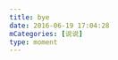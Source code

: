 ```yaml
---
title: bye
date: 2016-06-19 17:04:28
mCategories: [说说]
type: moment
---
```


<div id="pics-20160619170428"></div>

<script src="/lib/moment/pics.js"></script>
<script>
var data = [
    {"link": "2016-06-19_000001.jpeg", "type": "shuoshuo"}
];
picsRender(data, "pics-20160619170428");
</script>
